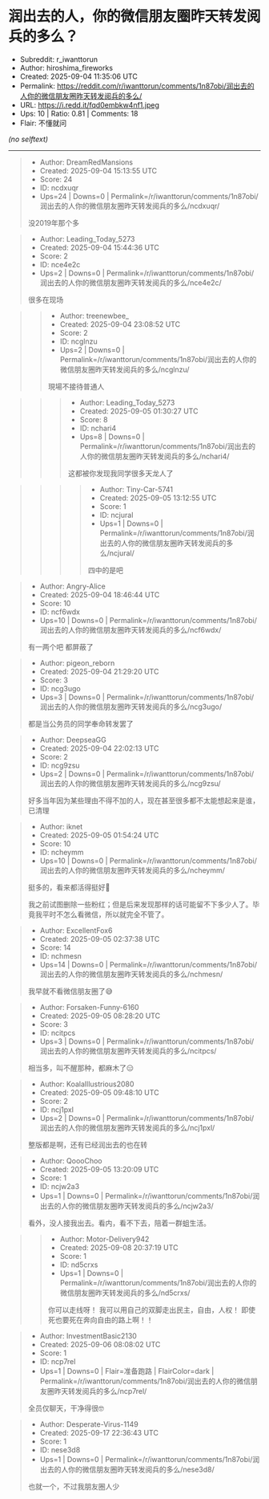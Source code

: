 # 润出去的人，你的微信朋友圈昨天转发阅兵的多么？

- Subreddit: r_iwanttorun
- Author: hiroshima_fireworks
- Created: 2025-09-04 11:35:06 UTC
- Permalink: https://reddit.com/r/iwanttorun/comments/1n87obi/润出去的人你的微信朋友圈昨天转发阅兵的多么/
- URL: https://i.redd.it/fqd0embkw4nf1.jpeg
- Ups: 10 | Ratio: 0.81 | Comments: 18
- Flair: 不懂就问

_(no selftext)_

---

> - Author: DreamRedMansions
> - Created: 2025-09-04 15:13:55 UTC
> - Score: 24
> - ID: ncdxuqr
> - Ups=24 | Downs=0 | Permalink=/r/iwanttorun/comments/1n87obi/润出去的人你的微信朋友圈昨天转发阅兵的多么/ncdxuqr/
>
> 没2019年那个多

> - Author: Leading_Today_5273
> - Created: 2025-09-04 15:44:36 UTC
> - Score: 2
> - ID: nce4e2c
> - Ups=2 | Downs=0 | Permalink=/r/iwanttorun/comments/1n87obi/润出去的人你的微信朋友圈昨天转发阅兵的多么/nce4e2c/
>
> 很多在现场

>> - Author: treenewbee_
>> - Created: 2025-09-04 23:08:52 UTC
>> - Score: 2
>> - ID: ncglnzu
>> - Ups=2 | Downs=0 | Permalink=/r/iwanttorun/comments/1n87obi/润出去的人你的微信朋友圈昨天转发阅兵的多么/ncglnzu/
>>
>> 現場不接待普通人

>>> - Author: Leading_Today_5273
>>> - Created: 2025-09-05 01:30:27 UTC
>>> - Score: 8
>>> - ID: nchari4
>>> - Ups=8 | Downs=0 | Permalink=/r/iwanttorun/comments/1n87obi/润出去的人你的微信朋友圈昨天转发阅兵的多么/nchari4/
>>>
>>> 这都被你发现我同学很多天龙人了

>>>> - Author: Tiny-Car-5741
>>>> - Created: 2025-09-05 13:12:55 UTC
>>>> - Score: 1
>>>> - ID: ncjural
>>>> - Ups=1 | Downs=0 | Permalink=/r/iwanttorun/comments/1n87obi/润出去的人你的微信朋友圈昨天转发阅兵的多么/ncjural/
>>>>
>>>> 四中的是吧

> - Author: Angry-Alice
> - Created: 2025-09-04 18:46:44 UTC
> - Score: 10
> - ID: ncf6wdx
> - Ups=10 | Downs=0 | Permalink=/r/iwanttorun/comments/1n87obi/润出去的人你的微信朋友圈昨天转发阅兵的多么/ncf6wdx/
>
> 有一两个吧 都屏蔽了

> - Author: pigeon_reborn
> - Created: 2025-09-04 21:29:20 UTC
> - Score: 3
> - ID: ncg3ugo
> - Ups=3 | Downs=0 | Permalink=/r/iwanttorun/comments/1n87obi/润出去的人你的微信朋友圈昨天转发阅兵的多么/ncg3ugo/
>
> 都是当公务员的同学奉命转发罢了

> - Author: DeepseaGG
> - Created: 2025-09-04 22:02:13 UTC
> - Score: 2
> - ID: ncg9zsu
> - Ups=2 | Downs=0 | Permalink=/r/iwanttorun/comments/1n87obi/润出去的人你的微信朋友圈昨天转发阅兵的多么/ncg9zsu/
>
> 好多当年因为某些理由不得不加的人，现在甚至很多都不太能想起来是谁，已清理

> - Author: iknet
> - Created: 2025-09-05 01:54:24 UTC
> - Score: 10
> - ID: ncheymm
> - Ups=10 | Downs=0 | Permalink=/r/iwanttorun/comments/1n87obi/润出去的人你的微信朋友圈昨天转发阅兵的多么/ncheymm/
>
> 挺多的，看来都活得挺好🙂
> 
> 我之前试图删除一些粉红；但是后来发现那样的话可能留不下多少人了。毕竟我平时不怎么看微信，所以就完全不管了。

> - Author: ExcellentFox6
> - Created: 2025-09-05 02:37:38 UTC
> - Score: 14
> - ID: nchmesn
> - Ups=14 | Downs=0 | Permalink=/r/iwanttorun/comments/1n87obi/润出去的人你的微信朋友圈昨天转发阅兵的多么/nchmesn/
>
> 我早就不看微信朋友圈了😅

> - Author: Forsaken-Funny-6160
> - Created: 2025-09-05 08:28:20 UTC
> - Score: 3
> - ID: ncitpcs
> - Ups=3 | Downs=0 | Permalink=/r/iwanttorun/comments/1n87obi/润出去的人你的微信朋友圈昨天转发阅兵的多么/ncitpcs/
>
> 相当多，叫不醒那种，都麻木了😑

> - Author: KoalaIllustrious2080
> - Created: 2025-09-05 09:48:10 UTC
> - Score: 2
> - ID: ncj1pxl
> - Ups=2 | Downs=0 | Permalink=/r/iwanttorun/comments/1n87obi/润出去的人你的微信朋友圈昨天转发阅兵的多么/ncj1pxl/
>
> 整版都是啊，还有已经润出去的也在转

> - Author: QoooChoo
> - Created: 2025-09-05 13:20:09 UTC
> - Score: 1
> - ID: ncjw2a3
> - Ups=1 | Downs=0 | Permalink=/r/iwanttorun/comments/1n87obi/润出去的人你的微信朋友圈昨天转发阅兵的多么/ncjw2a3/
>
> 看外，没人接我出去。看内，看不下去，陪着一群蛆生活。

>> - Author: Motor-Delivery942
>> - Created: 2025-09-08 20:37:19 UTC
>> - Score: 1
>> - ID: nd5crxs
>> - Ups=1 | Downs=0 | Permalink=/r/iwanttorun/comments/1n87obi/润出去的人你的微信朋友圈昨天转发阅兵的多么/nd5crxs/
>>
>> 你可以走线呀！ 我可以用自己的双脚走出民主，自由，人权！ 即使死也要死在奔向自由的路上啊！！

> - Author: InvestmentBasic2130
> - Created: 2025-09-06 08:08:02 UTC
> - Score: 1
> - ID: ncp7rel
> - Ups=1 | Downs=0 | Flair=准备跑路 | FlairColor=dark | Permalink=/r/iwanttorun/comments/1n87obi/润出去的人你的微信朋友圈昨天转发阅兵的多么/ncp7rel/
>
> 全员仅聊天，干净得很🤓

> - Author: Desperate-Virus-1149
> - Created: 2025-09-17 22:36:43 UTC
> - Score: 1
> - ID: nese3d8
> - Ups=1 | Downs=0 | Permalink=/r/iwanttorun/comments/1n87obi/润出去的人你的微信朋友圈昨天转发阅兵的多么/nese3d8/
>
> 也就一个，不过我朋友圈人少
